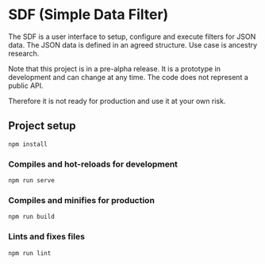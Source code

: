 # SDF (Simple Data Filter)

The SDF is a user interface to setup, configure and execute filters for JSON data. The JSON data is defined in an agreed structure. Use case is ancestry research.

Note that this project is in a pre-alpha release. It is
a prototype in development and can change at any time. The code does not
represent a public API.

Therefore it is not ready for production and use it at your own risk.

## Project setup

```
npm install
```

### Compiles and hot-reloads for development

```
npm run serve
```

### Compiles and minifies for production

```
npm run build
```

### Lints and fixes files

```
npm run lint
```
